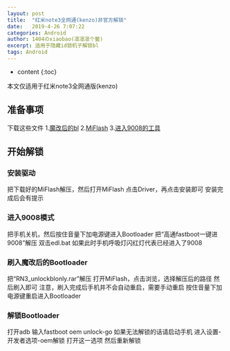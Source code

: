 ```yaml
---
layout: post
title:  "红米note3全网通(kenzo)非官方解锁"
date:   2019-4-26 7:07:22
categories: Android
author: 1404のxiaobao(凛凛凛个鳖)
excerpt: 适用于隐藏id锁机子解锁bl
tags: Android
---
```


* content
{:toc}

本文仅适用于红米note3全网通版(kenzo)

## 准备事项
下载这些文件
1.[魔改后的bl](https://baolong24.github.io/RN3_unlockblonly.rar)
2.[MiFlash](http://bigota.d.miui.com/tools/MiFlash2018-5-28-0.zip)
3.[进入9008的工具](https://baolong24.github.io%E9%AB%98%E9%80%9Afastboot%E4%B8%80%E9%94%AE%E8%BF%9B9008.zip)

## 开始解锁

### 安装驱动
把下载好的MiFlash解压，然后打开MiFlash
点击Driver，再点击安装即可
安装完成后会有提示

### 进入9008模式
把手机关机，然后按住音量下加电源键进入Bootloader
把“高通fastboot一键进9008”解压
双击edl.bat
如果此时手机呼吸灯闪红灯代表已经进入了9008

### 刷入魔改后的Bootloader
把“RN3_unlockblonly.rar”解压
打开MiFlash，点击浏览，选择解压后的路径
然后刷入即可
注意，刷入完成后手机并不会自动重启，需要手动重启
按住音量下加电源键重启进入Bootloader

### 解锁Bootloader
打开adb
输入fastboot oem unlock-go
如果无法解锁的话请启动手机
进入设置-开发者选项-oem解锁 打开这一选项
然后重新解锁
